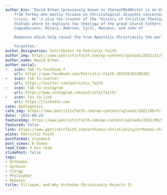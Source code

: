 ```yaml
---
author_bio: 'David Erhan (previously known as therealMedWhite) is an Orthodox convert
    from Turkey who mostly focuses on Christological disputes concerning the Monophysite
    crisis. He''s also the creator of the "History of Christian Theology" series on
    YouTube where he explains the theology of the great Church Fathers such as the
    Cappadocians, Hilary, Ambrose, Cyril, Maximus, and John of

    Damascus which help reveal the true Apostolic Christianity the world has

    forgotten.'
author_designation: Contributor to Patristic Faith
author_img: https://www.patristicfaith.com/wp-content/uploads/2021/12/David20Erhan20headshot-150x150.webp
author_name: David Erhan
author_social:
-   icon: fab fa-facebook-f
    url: https://www.facebook.com/Patristic-Faith-102505382206381
-   icon: fab fa-twitter
    url: https://twitter.com/patristic_faith
-   icon: fab fa-instagram
    url: https://www.instagram.com/patristicfaith/
-   icon: fas fa-link
    url: https://linkedin.com
cate: Apologetics
cate_img: https://www.patristicfaith.com/wp-content/uploads/2022/08/Filioque-and-Why-Orthodox-Christianity-Rejects-It.png
date: '2022-08-29'
featureImg: https://www.patristicfaith.com/wp-content/uploads/2022/08/Filioque-and-Why-Orthodox-Christianity-Rejects-It.png
featured: false
link: https://www.patristicfaith.com/orthodox-christianity/orthodox-christian-theology/filioque-and-why-orthodox-christianity-rejects-it/
pCate: Patristic Faith
postFormat: standard
post_views: 6 Views
read_time: 3 min read
slidePost: false
tags:
- Orthodox
- Serbian
- Clergy
- Philospher
- Debates
title: Filioque, and Why Orthodox Christianity Rejects It
---
```

